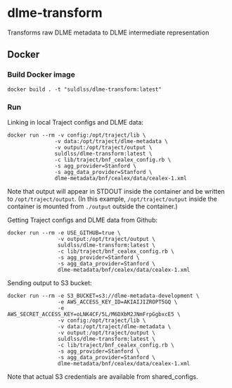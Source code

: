 # dlme-transform
Transforms raw DLME metadata to DLME intermediate representation

## Docker
### Build Docker image
```
docker build . -t "suldlss/dlme-transform:latest"
```

### Run
Linking in local Traject configs and DLME data:
```
docker run --rm -v config:/opt/traject/lib \
               -v data:/opt/traject/dlme-metadata \
               -v output:/opt/traject/output \
               suldlss/dlme-transform:latest \
               -c lib/traject/bnf_cealex_config.rb \
               -s agg_provider=Stanford \
               -s agg_data_provider=Stanford \
               dlme-metadata/bnf/cealex/data/cealex-1.xml
```
Note that output will appear in STDOUT inside the container and be written to `/opt/traject/output`. (In this example, `/opt/traject/output` inside the container is mounted from `./output` outside the container.)

Getting Traject configs and DLME data from Github:
```
docker run --rm -e USE_GITHUB=true \
                -v output:/opt/traject/output \
                suldlss/dlme-transform:latest \
                -c lib/traject/bnf_cealex_config.rb \
                -s agg_provider=Stanford \
                -s agg_data_provider=Stanford \
                dlme-metadata/bnf/cealex/data/cealex-1.xml
```

Sending output to S3 bucket:
```
docker run --rm -e S3_BUCKET=s3://dlme-metadata-development \
                -e AWS_ACCESS_KEY_ID=AKIAIJIZROPT5GQ \
                -e AWS_SECRET_ACCESS_KEY=oLNK4CF/5L/M6DXbM2JNmFrpGgbxcE5 \
                -v config:/opt/traject/lib \
                -v data:/opt/traject/dlme-metadata \
                -v output:/opt/traject/output \
                suldlss/dlme-transform:latest \
                -c lib/traject/bnf_cealex_config.rb \
                -s agg_provider=Stanford \
                -s agg_data_provider=Stanford \
                dlme-metadata/bnf/cealex/data/cealex-1.xml
```
Note that actual S3 credentials are available from shared_configs.
